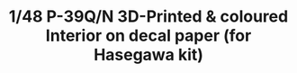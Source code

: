 ---
layout: product
title: "1/48 P-39Q/N  3D-Printed & coloured Interior on decal paper (for Hasegawa kit)"
price: "1800" 
desc: "3D Dekal"
img_path: "/assets/img/QD48034.webp"
brand: "Quinta Studio"
available: false
special_offer: false
new: false
soon: false
cat: "010000"
subcat: "016000"
subsubcat: "0N/A"
sifra: "QD48034"
popular: false
spec: false
---